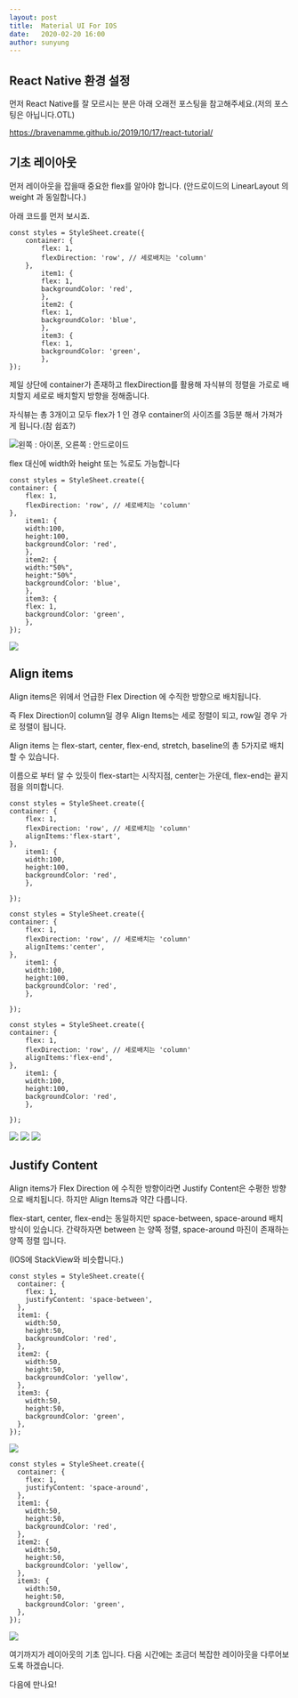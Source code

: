 ```yaml
---
layout: post
title:  Material UI For IOS
date:   2020-02-20 16:00
author: sunyung
---
```

## React Native 환경 설정
먼저 React Native를 잘 모르시는 분은 아래 오래전 포스팅을 참고해주세요.(저의 포스팅은 아닙니다.OTL)

<https://bravenamme.github.io/2019/10/17/react-tutorial/>



## 기초 레이아웃
먼저 레이아웃을 잡을때 중요한 flex를 알아야 합니다. (안드로이드의 LinearLayout 의  weight 과 동일합니다.)

아래 코드를 먼저 보시죠.

    const styles = StyleSheet.create({
        container: {
            flex: 1,
            flexDirection: 'row', // 세로배치는 'column'
        },
            item1: {
            flex: 1,
            backgroundColor: 'red',
            },
            item2: {
            flex: 1,
            backgroundColor: 'blue',
            },
            item3: {
            flex: 1,
            backgroundColor: 'green',
            },
    });
    
제일 상단에 container가 존재하고 flexDirection를 활용해 자식뷰의 정렬을 가로로  배치할지 세로로 배치할지 방향을 정해줍니다.

자식뷰는 총 3개이고 모두 flex가 1 인 경우 container의 사이즈를 3등분 해서 가져가게 됩니다.(참 쉽죠?)

![왼쪽 : 아이폰, 오른쪽 : 안드로이드](/files/posts/202003041202.png)

flex 대신에 width와 height 또는 %로도 가능합니다

    const styles = StyleSheet.create({
    container: {
        flex: 1,
        flexDirection: 'row', // 세로배치는 'column'
    },
        item1: {
        width:100,
        height:100,
        backgroundColor: 'red',
        },
        item2: {
        width:"50%",
        height:"50%",
        backgroundColor: 'blue',
        },
        item3: {
        flex: 1,
        backgroundColor: 'green',
        },
    });

![](/files/posts/202003041439.png)

## Align items

Align items은 위에서 언급한 Flex Direction 에 수직한 방향으로 배치됩니다. 

즉 Flex Direction이 column일 경우 Align Items는 세로 정렬이 되고, row일 경우 가로 정렬이 됩니다.

Align items 는 flex-start, center, flex-end, stretch, baseline의 총 5가지로 배치할 수 있습니다.

이름으로 부터 알 수 있듯이 flex-start는 시작지점, center는 가운데, flex-end는 끝지점을 의미합니다.

    const styles = StyleSheet.create({
    container: {
        flex: 1,
        flexDirection: 'row', // 세로배치는 'column'
        alignItems:'flex-start',
    },
        item1: {
        width:100,
        height:100,
        backgroundColor: 'red',
        },

    });

    const styles = StyleSheet.create({
    container: {
        flex: 1,
        flexDirection: 'row', // 세로배치는 'column'
        alignItems:'center',
    },
        item1: {
        width:100,
        height:100,
        backgroundColor: 'red',
        },

    });

    const styles = StyleSheet.create({
    container: {
        flex: 1,
        flexDirection: 'row', // 세로배치는 'column'
        alignItems:'flex-end',
    },
        item1: {
        width:100,
        height:100,
        backgroundColor: 'red',
        },

    });
    
![](/files/posts/202003041522.png)
![](/files/posts/202003041523.png)
![](/files/posts/202003041524.png)

## Justify Content
Align items가 Flex Direction 에 수직한 방향이라면 Justify Content은 수평한 방향으로 배치됩니다. 
하지만  Align Items과 약간 다릅니다.

flex-start, center, flex-end는 동일하지만 space-between, space-around 배치 방식이 있습니다.
간략하자면 between 는 양쪽 정렬, space-around 마진이 존재하는 양쪽 정렬 입니다.

(IOS에 StackView와 비슷합니다.)

    const styles = StyleSheet.create({
      container: {
        flex: 1,
        justifyContent: 'space-between',
      },
      item1: {
        width:50,
        height:50,
        backgroundColor: 'red',
      },
      item2: {
        width:50,
        height:50,
        backgroundColor: 'yellow',
      },
      item3: {
        width:50,
        height:50,
        backgroundColor: 'green',
      },
    });

![](/files/posts/202003041525.png)

    const styles = StyleSheet.create({
      container: {
        flex: 1,
        justifyContent: 'space-around',
      },
      item1: {
        width:50,
        height:50,
        backgroundColor: 'red',
      },
      item2: {
        width:50,
        height:50,
        backgroundColor: 'yellow',
      },
      item3: {
        width:50,
        height:50,
        backgroundColor: 'green',
      },
    });

![](/files/posts/202003041526.png)

여기까지가 레이아웃의 기초 입니다.
다음 시간에는 조금더 복잡한 레이아웃을 다루어보도록 하겠습니다.

다음에 만나요!
